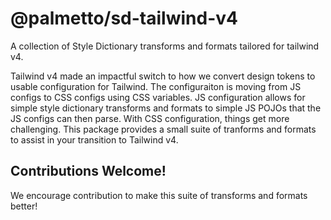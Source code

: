 # @palmetto/sd-tailwind-v4
A collection of Style Dictionary transforms and formats tailored for tailwind v4.

Tailwind v4 made an impactful switch to how we convert design tokens to usable configuration for Tailwind. The configuraiton is moving from JS configs to CSS configs using CSS variables. JS configuration allows for simple style dictionary transforms and formats to simple JS POJOs that the JS configs can then parse. With CSS configuration, things get more challenging. This package provides a small suite of tranforms and formats to assist in your transition to Tailwind v4.

## Contributions Welcome!

We encourage contribution to make this suite of transforms and formats better!


